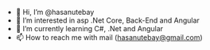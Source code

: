 - 👋 Hi, I’m @hasanutebay
- 👀 I’m interested in asp .Net Core, Back-End and Angular
- 🌱 I’m currently learning C#, .Net and Angular
- 📫 How to reach me with mail (hasanutebay@gmail.com)

<!---
hasanutebay/hasanutebay is a ✨ special ✨ repository because its `README.md` (this file) appears on your GitHub profile.
You can click the Preview link to take a look at your changes.
--->

